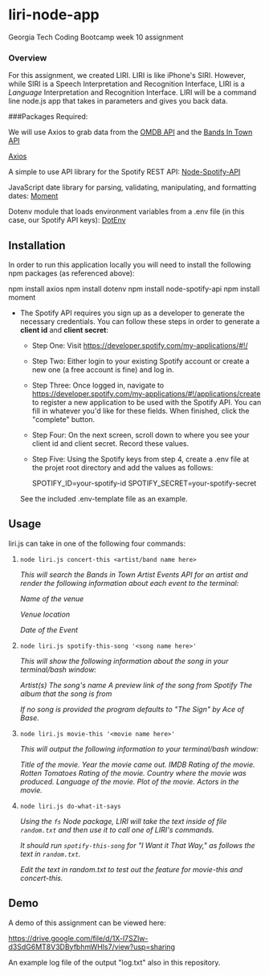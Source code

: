 # liri-node-app

Georgia Tech Coding Bootcamp week 10 assignment

### Overview

For this assignment, we created LIRI. LIRI is like iPhone's SIRI. However, while SIRI is a Speech Interpretation and Recognition Interface, LIRI is a _Language_ Interpretation and Recognition Interface. LIRI will be a command line node.js app that takes in parameters and gives you back data.

###Packages Required:

We will use Axios to grab data from the [OMDB API](http://www.omdbapi.com) and the [Bands In Town API](http://www.artists.bandsintown.com/bandsintown-api)

[Axios](https://www.npmjs.com/package/axios)

A simple to use API library for the Spotify REST API:
[Node-Spotify-API](https://www.npmjs.com/package/node-spotify-api)

JavaScript date library for parsing, validating, manipulating, and formatting dates:
[Moment](https://www.npmjs.com/package/moment)

Dotenv module that loads environment variables from a .env file (in this case, our Spotify API keys):
[DotEnv](https://www.npmjs.com/package/dotenv)

## Installation

In order to run this application locally you will need to install the following npm packages (as referenced above):

npm install axios
npm install dotenv
npm install node-spotify-api
npm install moment

* The Spotify API requires you sign up as a developer to generate the necessary credentials. You can follow these steps in order to generate a **client id** and **client secret**:

   * Step One: Visit <https://developer.spotify.com/my-applications/#!/>

   * Step Two: Either login to your existing Spotify account or create a new one (a free account is fine) and log in.

   * Step Three: Once logged in, navigate to <https://developer.spotify.com/my-applications/#!/applications/create> to register a new application to be used with the Spotify API. You can fill in whatever you'd like for these fields. When finished, click the "complete" button.

   * Step Four: On the next screen, scroll down to where you see your client id and client secret. Record these values. 

   * Step Five: Using the Spotify keys from step 4, create a .env file at the projet root directory and add the values as follows:

        SPOTIFY_ID=your-spotify-id
        SPOTIFY_SECRET=your-spotify-secret

    See the included .env-template file as an example.

## Usage

liri.js can take in one of the following four commands:

1. `node liri.js concert-this <artist/band name here>`

    *This will search the Bands in Town Artist Events API for an artist and render the following information about each event to the terminal:*

    *Name of the venue*

    *Venue location*

    *Date of the Event*

2. `node liri.js spotify-this-song '<song name here>'`

    *This will show the following information about the song in your terminal/bash window:*

    *Artist(s)*
    *The song's name*
    *A preview link of the song from Spotify*
    *The album that the song is from*

    *If no song is provided the program defaults to "The Sign" by Ace of Base.*

3. `node liri.js movie-this '<movie name here>'`

    *This will output the following information to your terminal/bash window:*

    *Title of the movie.*
    *Year the movie came out.*
    *IMDB Rating of the movie.*
    *Rotten Tomatoes Rating of the movie.*
    *Country where the movie was produced.*
    *Language of the movie.*
    *Plot of the movie.*
    *Actors in the movie.*

4. `node liri.js do-what-it-says`

    *Using the `fs` Node package, LIRI will take the text inside of file `random.txt` and then use it to call one of LIRI's commands.*

    *It should run `spotify-this-song` for "I Want it That Way," as follows the text in `random.txt`.*

    *Edit the text in random.txt to test out the feature for movie-this and concert-this.*

## Demo

A demo of this assignment can be viewed here:

https://drive.google.com/file/d/1X-l7SZlw-d3SdG6MT8V3DByfbhmWHls7/view?usp=sharing

An example log file of the output "log.txt" also in this repository.
